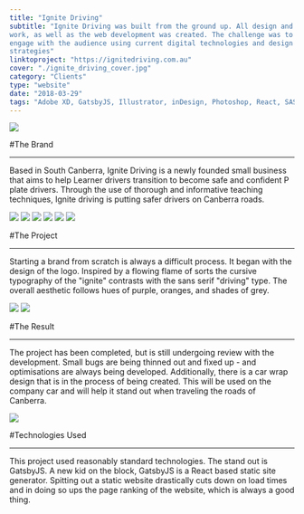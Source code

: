 ```yaml
---
title: "Ignite Driving"
subtitle: "Ignite Driving was built from the ground up. All design and adversing 
work, as well as the web development was created. The challenge was to reach and
engage with the audience using current digital technologies and design thinking
strategies"
linktoproject: "https://ignitedriving.com.au"
cover: "./ignite_driving_cover.jpg"
category: "Clients"
type: "website"
date: "2018-03-29"
tags: "Adobe XD, GatsbyJS, Illustrator, inDesign, Photoshop, React, SASS"
---
```


<div class="one_image image">
    <img src="./ignite_driving_cover.jpg"/>
</div>

#The Brand
***
Based in South Canberra, Ignite Driving is a newly founded small business that aims to help Learner drivers transition to become safe and confident P plate drivers. Through the use of thorough and informative teaching techniques, Ignite driving is putting safer drivers on Canberra roads.

<div class="six_images image">
    <img src="./mood_board_02.jpg"/>
    <img src="./mood_board_03.jpg"/>
    <img src="./mood_board_04.jpg"/>
    <img src="./mood_board_01.jpg"/>
    <img src="./mood_board_05.jpg"/>
    <img src="./mood_board_06.jpg"/>
</div>

#The Project
***
Starting a brand from scratch is always a difficult process. It began with the design of the logo. Inspired by a flowing flame of sorts the cursive typography of the "ignite" contrasts with the sans serif "driving" type. The overall aesthetic follows hues of purple, oranges, and shades of grey.

<div class="one_big_two_smaller image">
    <img src="./ignite_driving_phone_mockup.jpg"/>
    <img src="./ignite_driving_imac_mockup.jpg"/>
</div>

#The Result
***
The project has been completed, but is still undergoing review with the development. Small bugs are being thinned out and fixed up - and optimisations are always being developed. Additionally, there is a car wrap design that is in the process of being created. This will be used on the company car and will help it stand out when traveling the roads of Canberra.

<div class="one_image image">
    <img src="./ignite_driving_business_card.jpg"/>
</div>

#Technologies Used
***
This project used reasonably standard technologies. The stand out is GatsbyJS. A new kid on the block, GatsbyJS is a React based static site generator. Spitting out a static website drastically cuts down on load times and in doing so ups the page ranking of the website, which is always a good thing.